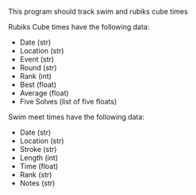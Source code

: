 This program should track swim and rubiks cube times

Rubiks Cube times have the following data:
- Date (str)
- Location (str)
- Event (str)
- Round (str)
- Rank (int)
- Best (float)
- Average (float)
- Five Solves (list of five floats)

Swim meet times have the following data:
- Date (str)
- Location (str)
- Stroke (str)
- Length (int)
- Time (float)
- Rank (str)
- Notes (str)
